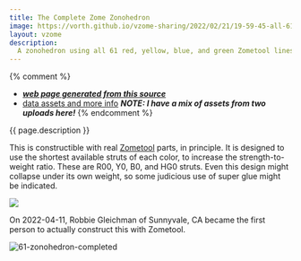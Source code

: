 ```yaml
---
title: The Complete Zome Zonohedron
image: https://vorth.github.io/vzome-sharing/2022/02/21/19-59-45-all-61-zonohedron-smallest/all-61-zonohedron-smallest.png
layout: vzome
description:
  A zonohedron using all 61 red, yellow, blue, and green Zometool lines.
---
```


{% comment %}
 - [***web page generated from this source***](https://vorth.github.io/vzome-sharing/2022/02/21/19-59-45-all-61-zonohedron-smallest.html)
 - [data assets and more info](https://github.com/vorth/vzome-sharing/tree/main/2022/02/27/18-59-30-all-61-zonohedron-smallest/)
***NOTE: I have a mix of assets from two uploads here!***
{% endcomment %}

{{ page.description }}

This is constructible with real [Zometool](https://zometool.com) parts, in principle.
It is designed to use the shortest available struts of each color, to increase the strength-to-weight ratio.
These are R00, Y0, B0, and HG0 struts.
Even this design might collapse under its own weight, so some judicious use of super glue might be indicated.

<vzome-viewer style="width: 100%; height: 65vh;"
       src="https://vorth.github.io/vzome-sharing/2022/02/27/18-59-30-all-61-zonohedron-smallest/all-61-zonohedron-smallest.vZome" >
  <img src="https://vorth.github.io/vzome-sharing/2022/02/21/19-59-45-all-61-zonohedron-smallest/all-61-zonohedron-smallest.png" />
</vzome-viewer>

On 2022-04-11, Robbie Gleichman of Sunnyvale, CA became the first person to actually construct this with Zometool.

![61-zonohedron-completed](https://user-images.githubusercontent.com/1584024/163729009-d96fce99-f20f-4f4f-8e50-f091d89d540f.jpg)
